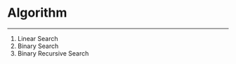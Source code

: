 # Algorithm
---------------------
<ol> 
 <li>Linear Search</li>
 <li>Binary Search</li>
 <li>Binary Recursive Search</li>
<ol>
